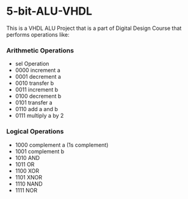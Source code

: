 # 5-bit-ALU-VHDL

This is a VHDL ALU Project that is a part of Digital Design Course that performs operations like:
### Arithmetic Operations
- sel     Operation          
- 0000    increment a
- 0001    decrement a
- 0010    transfer b
- 0011    increment b      
- 0100    decrement b
- 0101    transfer a
- 0110    add a and b
- 0111    multiply a by 2


### Logical Operations
- 1000    complement a (1s complement)
- 1001    complement b
- 1010    AND
- 1011    OR
- 1100    XOR                      
- 1101    XNOR
- 1110    NAND
- 1111    NOR
